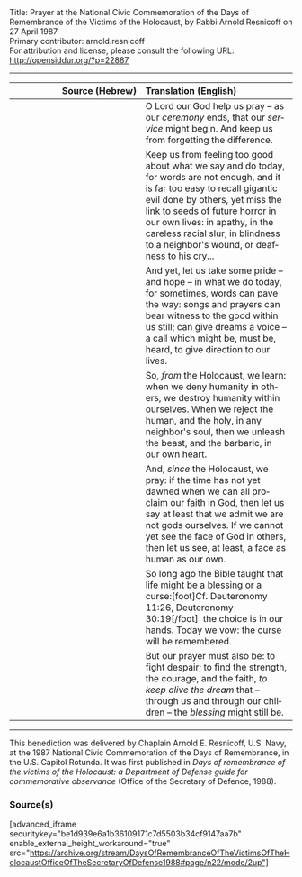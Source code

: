 <html>
<head></head>
<body>
Title: Prayer at the National Civic Commemoration of the Days of Remembrance of the Victims of the Holocaust, by Rabbi Arnold Resnicoff on 27 April 1987<br />
Primary contributor: arnold.resnicoff<br />
For attribution and license, please consult the following URL: <a href="http://opensiddur.org/?p=22887">http://opensiddur.org/?p=22887</a>
<p />
<hr />


<table style="margin-left: auto;margin-right: auto;" class="draggable">
<thead><tr><th id="x" style="text-align: right;">Source (Hebrew)</th><th style="text-align: left;">Translation (English)</th></tr></thead>
<tbody>
<tr><td style="vertical-align:top;" width="46%">
<div class="liturgy" lang="he">

</span></div></td>
 
<td style="vertical-align:top;" width="53%">
<div class="english" lang="en">
O Lord our God
help us pray – as our <em>ceremony</em> ends,
that our <em>service</em> might begin.
And keep us from forgetting the difference.
</div></td></tr>


<tr><td style="vertical-align:top;" width="46%">
<div class="liturgy" lang="he">

</span></div></td>
 
<td style="vertical-align:top;" width="53%">
<div class="english" lang="en">
Keep us from feeling too good
about what we say and do today,
for words are not enough,
and it is far too easy to recall
gigantic evil done by others,
yet miss the link to seeds of future horror
in our own lives:
in apathy, in the careless racial slur,
in blindness to a neighbor's wound,
or deafness to his cry...
</div></td></tr>


<tr><td style="vertical-align:top;" width="46%">
<div class="liturgy" lang="he">

</span></div></td>
 
<td style="vertical-align:top;" width="53%">
<div class="english" lang="en">
And yet,
let us take some pride – and hope –
in what we do today,
for sometimes, words can pave the way:
songs and prayers
can bear witness to the good within us still;
can give dreams a voice –
a call which might be, must be, heard,
to give direction to our lives.
</div></td></tr>


<tr><td style="vertical-align:top;" width="46%">
<div class="liturgy" lang="he">

</span></div></td>
 
<td style="vertical-align:top;" width="53%">
<div class="english" lang="en">
So, <em>from</em> the Holocaust, we learn:
when we deny humanity in others,
we destroy humanity within ourselves.
When we reject the human, and the holy,
in any neighbor's soul,
then we unleash the beast, and the barbaric,
in our own heart.
</div></td></tr>


<tr><td style="vertical-align:top;" width="46%">
<div class="liturgy" lang="he">

</span></div></td>
 
<td style="vertical-align:top;" width="53%">
<div class="english" lang="en">
And, <em>since</em> the Holocaust, we pray:
if the time has not yet dawned
when we can all proclaim our faith in God,
then let us say at least
that we admit we are not gods ourselves.
If we cannot yet see the face of God in others,
then let us see, at least,
a face as human as our own.
</div></td></tr>


<tr><td style="vertical-align:top;" width="46%">
<div class="liturgy" lang="he">

</span></div></td>
 
<td style="vertical-align:top;" width="53%">
<div class="english" lang="en">
So long ago
the Bible taught that life might be
a blessing or a curse:[foot]Cf. Deuteronomy 11:26, Deuteronomy 30:19[/foot]&nbsp;
the choice is in our hands.
Today we vow:
the curse will be remembered.
</div></td></tr>


<tr><td style="vertical-align:top;" width="46%">
<div class="liturgy" lang="he">

</span></div></td>
 
<td style="vertical-align:top;" width="53%">
<div class="english" lang="en">
But our prayer must also be:
to fight despair;
to find the strength, the courage,
and the faith,
<em>to keep alive the dream</em>
that – through us and through our children –
the <em>blessing</em> might still be.
</div></td></tr>
</tbody></table>

<hr />

This benediction was delivered by Chaplain Arnold E. Resnicoff, U.S. Navy, at the 1987 National Civic Commemoration of the Days of Remembrance, in the U.S. Capitol Rotunda. It was first published in <em>Days of remembrance of the victims of the Holocaust: a Department of Defense guide for commemorative observance</em> (Office of the Secretary of Defence, 1988).

<h3>Source(s)</h3>

[advanced_iframe securitykey="be1d939e6a1b36109171c7d5503b34cf9147aa7b" enable_external_height_workaround="true" src="https://archive.org/stream/DaysOfRemembranceOfTheVictimsOfTheHolocaustOfficeOfTheSecretaryOfDefense1988#page/n22/mode/2up"]

</body>
</html>